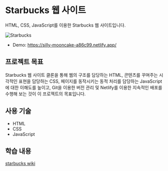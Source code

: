 # Starbucks 웹 사이트
HTML, CSS, JavaScript를 이용한 Starbucks 웹 사이트입니다.

![Starbucks](https://github.com/sehyeongcho/starbucks/assets/124948262/2be7a441-eb22-4395-8bec-99e0c1520f48)

- Demo: <a href="https://silly-mooncake-a86c99.netlify.app/" target="_blank">https://silly-mooncake-a86c99.netlify.app/</a>

## 프로젝트 목표
Starbucks 웹 사이트 클론을 통해 웹의 구조를 담당하는 HTML, 콘텐츠를 꾸며주는 시각적인 표현을 담당하는 CSS, 페이지를 동작시키는 동적 처리를 담당하는 JavaScript에 대한 이해도를 높이고, Git을 이용한 버전 관리 및 Netlify를 이용한 지속적인 배포를 수행해 보는 것이 이 프로젝트의 목표입니다.

## 사용 기술
- HTML
- CSS
- JavaScript

## 학습 내용
[starbucks wiki](https://github.com/sehyeongcho/starbucks/wiki)
